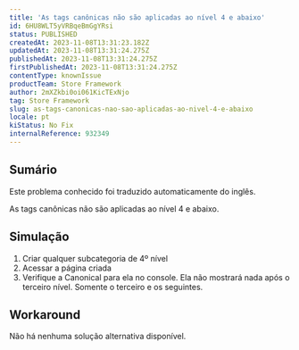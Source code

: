 ```yaml
---
title: 'As tags canônicas não são aplicadas ao nível 4 e abaixo'
id: 6HU8WLT5yVRBqeBmGgYRsi
status: PUBLISHED
createdAt: 2023-11-08T13:31:23.182Z
updatedAt: 2023-11-08T13:31:24.275Z
publishedAt: 2023-11-08T13:31:24.275Z
firstPublishedAt: 2023-11-08T13:31:24.275Z
contentType: knownIssue
productTeam: Store Framework
author: 2mXZkbi0oi061KicTExNjo
tag: Store Framework
slug: as-tags-canonicas-nao-sao-aplicadas-ao-nivel-4-e-abaixo
locale: pt
kiStatus: No Fix
internalReference: 932349
---
```


## Sumário

<div class="alert alert-info">
  <p>Este problema conhecido foi traduzido automaticamente do inglês.</p>
</div>


As tags canônicas não são aplicadas ao nível 4 e abaixo.

## Simulação



1. Criar qualquer subcategoria de 4º nível
2. Acessar a página criada
3. Verifique a Canonical para ela no console. Ela não mostrará nada após o terceiro nível. Somente o terceiro e os seguintes.



## Workaround


Não há nenhuma solução alternativa disponível.





